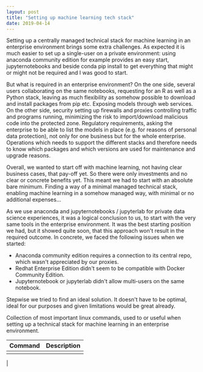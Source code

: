 ```yaml
---
layout: post
title: "Setting up machine learning tech stack"
date: 2019-04-14
---
```


Setting up a centrally managed technical stack for machine learning in an enterprise environment brings some extra challenges.
As expected it is much easier to set up a single-user on a private environment: using anaconda community edition for example provides an easy start, jupyternotebooks and beside conda pip install to get everything that might or might not be required and I was good to start.

But what is required in an enterprise environment?
On the one side, several users collaborating on the same notebooks, requesting for an R as well as a Python stack, leaving as much flexibility as somehow possible to download and install packages from pip etc. Exposing models through web services. 
On the other side, security setting up firewalls and proxies controlling traffic and programs running, minimizing the risk to import/download malicious code into the protected zone. Regulatory requirements, asking the enterprise to be able to list the models in place (e.g. for reasons of personal data protection), not only for one business but for the whole enterprise. Operations which needs to support the different stacks and therefore needs to know which packages and which versions are used for maintenance and upgrade reasons. 

Overall, we wanted to start off with machine learning, not having clear business cases, that pay-off yet. So there were only investments and no clear or concrete benefits yet. This meant we had to start with an absolute bare minimum. Finding a way of a minimal managed technical stack, enabling machine learning in a somehow managed way, with minimal or no additional expenses...   

As we use anaconda and jupyternotebooks / jupyterlab for private data science experiences, it was a logical conclusion to us, to start with the very same tools in the enterprise environment. It was the best starting position we had, but it showed quite soon, that this approach won't result in the required outcome. In concrete, we faced the following issues when we started:  

* Anaconda community edition requires a connection to its central repo, which wasn't appreciated by our proxies.  
* Redhat Enterprise Edition didn't seem to be compatible with Docker Community Edition.  
* Jupyternotebook or jupyterlab didn't allow multi-users on the same notebook.    

Stepwise we tried to find an ideal solution. It doesn't have to be optimal, ideal for our purposes and given limitations would be great already.
 

Collection of most important linux commands, used to or useful when setting up a technical stack for machine learning in an enterprise environment.  

|Command     |Description         
|------------|-------------------------------------------------------------------------
|            |
|